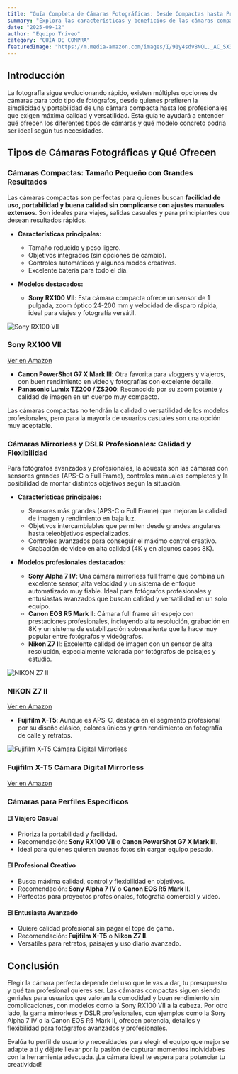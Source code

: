 ```yaml
---
title: "Guía Completa de Cámaras Fotográficas: Desde Compactas hasta Profesionales"
summary: "Explora las características y beneficios de las cámaras compactas, mirrorless y profesionales, con ejemplos concretos de modelos destacados para cada tipo de usuario."
date: "2025-09-12"
author: "Equipo Triveo"
category: "GUÍA DE COMPRA"
featuredImage: "https://m.media-amazon.com/images/I/91y4sdv8NQL._AC_SX300_SY300_QL70_ML2_.jpg"
---
```


## Introducción

La fotografía sigue evolucionando rápido, existen múltiples opciones de cámaras para todo tipo de fotógrafos, desde quienes prefieren la simplicidad y portabilidad de una cámara compacta hasta los profesionales que exigen máxima calidad y versatilidad. Esta guía te ayudará a entender qué ofrecen los diferentes tipos de cámaras y qué modelo concreto podría ser ideal según tus necesidades.

## Tipos de Cámaras Fotográficas y Qué Ofrecen

### Cámaras Compactas: Tamaño Pequeño con Grandes Resultados

Las cámaras compactas son perfectas para quienes buscan **facilidad de uso, portabilidad y buena calidad sin complicarse con ajustes manuales extensos**. Son ideales para viajes, salidas casuales y para principiantes que desean resultados rápidos.

- **Características principales:**
  - Tamaño reducido y peso ligero.
  - Objetivos integrados (sin opciones de cambio).
  - Controles automáticos y algunos modos creativos.
  - Excelente batería para todo el día.
  
- **Modelos destacados:**
  - **Sony RX100 VII**: Esta cámara compacta ofrece un sensor de 1 pulgada, zoom óptico 24-200 mm y velocidad de disparo rápida, ideal para viajes y fotografía versátil.
<div class="product-card">
  <img src="https://m.media-amazon.com/images/I/615mtpIKtEL._AC_SX679_.jpg" alt="Sony RX100 VII" class="product-image">
  <div class="product-content">
    <h3 class="product-title">Sony RX100 VII</h3>
    <a href="https://amzn.to/4pguSwd" target="_blank" rel="noopener noreferrer" class="product-button">
      Ver en Amazon
    </a>
  </div>
</div>

  - **Canon PowerShot G7 X Mark III**: Otra favorita para vloggers y viajeros, con buen rendimiento en video y fotografías con excelente detalle.
  - **Panasonic Lumix TZ200 / ZS200**: Reconocida por su zoom potente y calidad de imagen en un cuerpo muy compacto.

Las cámaras compactas no tendrán la calidad o versatilidad de los modelos profesionales, pero para la mayoría de usuarios casuales son una opción muy aceptable.

### Cámaras Mirrorless y DSLR Profesionales: Calidad y Flexibilidad

Para fotógrafos avanzados y profesionales, la apuesta son las cámaras con sensores grandes (APS-C o Full Frame), controles manuales completos y la posibilidad de montar distintos objetivos según la situación.

- **Características principales:**
  - Sensores más grandes (APS-C o Full Frame) que mejoran la calidad de imagen y rendimiento en baja luz.
  - Objetivos intercambiables que permiten desde grandes angulares hasta teleobjetivos especializados.
  - Controles avanzados para conseguir el máximo control creativo.
  - Grabación de video en alta calidad (4K y en algunos casos 8K).
  
- **Modelos profesionales destacados:**
  - **Sony Alpha 7 IV**: Una cámara mirrorless full frame que combina un excelente sensor, alta velocidad y un sistema de enfoque automatizado muy fiable. Ideal para fotógrafos profesionales y entusiastas avanzados que buscan calidad y versatilidad en un solo equipo.
  - **Canon EOS R5 Mark II**: Cámara full frame sin espejo con prestaciones profesionales, incluyendo alta resolución, grabación en 8K y un sistema de estabilización sobresaliente que la hace muy popular entre fotógrafos y videógrafos.
  - **Nikon Z7 II**: Excelente calidad de imagen con un sensor de alta resolución, especialmente valorada por fotógrafos de paisajes y estudio.
<div class="product-card">
  <img src="https://m.media-amazon.com/images/I/91y4sdv8NQL._AC_SL1500_.jpg" alt="NIKON Z7 II" class="product-image">
  <div class="product-content">
    <h3 class="product-title">NIKON Z7 II</h3>
    <a href="https://amzn.to/42lo9He" target="_blank" rel="noopener noreferrer" class="product-button">
      Ver en Amazon
    </a>
  </div>
</div>

  - **Fujifilm X-T5**: Aunque es APS-C, destaca en el segmento profesional por su diseño clásico, colores únicos y gran rendimiento en fotografía de calle y retratos.
 <div class="product-card">
  <img src="https://m.media-amazon.com/images/I/71isUHk8gML._AC_SL1500_.jpg" alt="Fujifilm X-T5 Cámara Digital Mirrorless" class="product-image">
  <div class="product-content">
    <h3 class="product-title">Fujifilm X-T5 Cámara Digital Mirrorless</h3>
    <a href="https://amzn.to/45ZMy7A" target="_blank" rel="noopener noreferrer" class="product-button">
      Ver en Amazon
    </a>
  </div>
</div>
 

### Cámaras para Perfiles Específicos

#### El Viajero Casual

- Prioriza la portabilidad y facilidad.
- Recomendación: **Sony RX100 VII** o **Canon PowerShot G7 X Mark III**.
- Ideal para quienes quieren buenas fotos sin cargar equipo pesado.

#### El Profesional Creativo

- Busca máxima calidad, control y flexibilidad en objetivos.
- Recomendación: **Sony Alpha 7 IV** o **Canon EOS R5 Mark II**.
- Perfectas para proyectos profesionales, fotografía comercial y video.

#### El Entusiasta Avanzado

- Quiere calidad profesional sin pagar el tope de gama.
- Recomendación: **Fujifilm X-T5** o **Nikon Z7 II**.
- Versátiles para retratos, paisajes y uso diario avanzado.

## Conclusión

Elegir la cámara perfecta depende del uso que le vas a dar, tu presupuesto y qué tan profesional quieres ser. Las cámaras compactas siguen siendo geniales para usuarios que valoran la comodidad y buen rendimiento sin complicaciones, con modelos como la Sony RX100 VII a la cabeza. Por otro lado, la gama mirrorless y DSLR profesionales, con ejemplos como la Sony Alpha 7 IV o la Canon EOS R5 Mark II, ofrecen potencia, detalles y flexibilidad para fotógrafos avanzados y profesionales.

Evalúa tu perfil de usuario y necesidades para elegir el equipo que mejor se adapte a ti y déjate llevar por la pasión de capturar momentos inolvidables con la herramienta adecuada. ¡La cámara ideal te espera para potenciar tu creatividad!